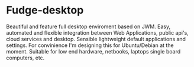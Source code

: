 # Fudge-desktop
Beautiful and feature full desktop enviroment based on JWM. Easy, automated and flexible integration between Web Applications, public api's, cloud services and desktop. Sensible lightweight default applications and settings. For convinience I'm designing this for Ubuntu/Debian at the moment. Suitable for low end hardware, netbooks, laptops single board computers, etc.
